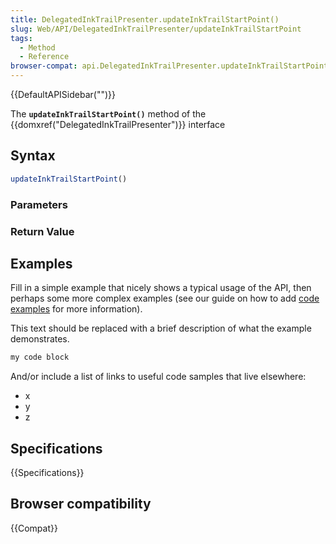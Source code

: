 ```yaml
---
title: DelegatedInkTrailPresenter.updateInkTrailStartPoint()
slug: Web/API/DelegatedInkTrailPresenter/updateInkTrailStartPoint
tags:
  - Method
  - Reference
browser-compat: api.DelegatedInkTrailPresenter.updateInkTrailStartPoint
---
```

{{DefaultAPISidebar("")}}

The **`updateInkTrailStartPoint()`** method of the {{domxref("DelegatedInkTrailPresenter")}} interface 

## Syntax

```js
updateInkTrailStartPoint()
```

### Parameters



### Return Value



## Examples

Fill in a simple example that nicely shows a typical usage of the API, then perhaps some more complex examples (see our guide on how to add [code examples](/en-US/docs/MDN/Contribute/Structures/Code_examples) for more information).

This text should be replaced with a brief description of what the example demonstrates.

```js
my code block
```

And/or include a list of links to useful code samples that live elsewhere:

*   x
*   y
*   z

## Specifications

{{Specifications}}

## Browser compatibility

{{Compat}}

